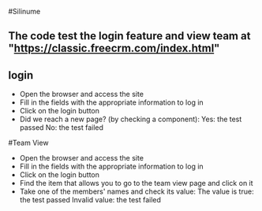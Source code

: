 #Silinume
## The code test the login feature and view team at "https://classic.freecrm.com/index.html"

## login
* Open the browser and access the site
* Fill in the fields with the appropriate information to log in
* Click on the login button
* Did we reach a new page? (by checking a component):
    Yes: the test passed
    No: the test failed


#Team View
* Open the browser and access the site
* Fill in the fields with the appropriate information to log in
* Click on the login button
* Find the item that allows you to go to the team view page and click on it
* Take one of the members' names and check its value:
The value is true: the test passed
Invalid value: the test failed
